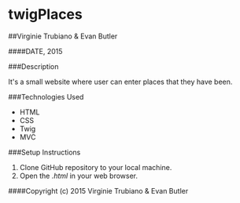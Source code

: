 # twigPlaces

##Virginie Trubiano & Evan Butler

####DATE, 2015

###Description

It's a small website where user can enter places that they have been.

###Technologies Used

* HTML
* CSS
* Twig
* MVC

###Setup Instructions

1. Clone GitHub repository to your local machine.
1. Open the *.html* in your web browser.

####Copyright (c) 2015 Virginie Trubiano & Evan Butler
